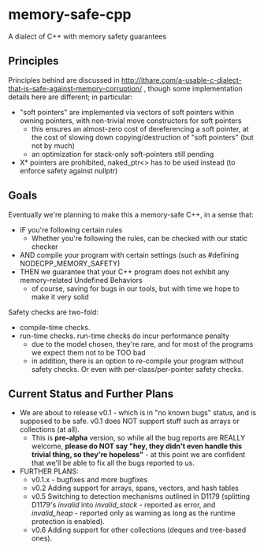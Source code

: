 # memory-safe-cpp
A dialect of C++ with memory safety guarantees

## Principles 

Principles behind are discussed in http://ithare.com/a-usable-c-dialect-that-is-safe-against-memory-corruption/ , 
though some implementation details here are different; in particular:
* "soft pointers" are implemented via vectors of soft pointers within owning pointers, with non-trivial move constructors for soft pointers
  * this ensures an almost-zero cost of dereferencing a soft pointer, at the cost of slowing down copying/destruction of "soft pointers" (but not by much)
  * an optimization for stack-only soft-pointers still pending 
* X* pointers are prohibited, naked_ptr<> has to be used instead (to enforce safety against nullptr)

## Goals

Eventually we're planning to make this a memory-safe C++, in a sense that:
* IF you're following certain rules
  * Whether you're following the rules, can be checked with our static checker
* AND compile your program with certain settings (such as #defining NODECPP_MEMORY_SAFETY)
* THEN we guarantee that your C++ program does not exhibit any memory-related Undefined Behaviors
  * of course, saving for bugs in our tools, but with time we hope to make it very solid

Safety checks are two-fold:
* compile-time checks.
* run-time checks. run-time checks do incur performance penalty
  * due to the model chosen, they're rare, and for most of the programs we expect them not to be TOO bad
  * in addition, there is an option to re-compile your program without safety checks. Or even with per-class/per-pointer safety checks.

## Current Status and Further Plans

* We are about to release v0.1 - which is in "no known bugs" status, and is supposed to be safe. v0.1 does NOT support stuff such as arrays or collections (at all).
  * This is **pre-alpha** version, so while all the bug reports are REALLY welcome, **please do NOT say "hey, they didn't even handle this trivial thing, so they're hopeless"** - at this point we are confident that we'll be able to fix all the bugs reported to us. 
* FURTHER PLANS: 
  * v0.1.x - bugfixes and more bugfixes
  * v0.2 Adding support for arrays, spans, vectors, and hash tables
  * v0.5 Switching to detection mechanisms outlined in D1179 (splitting D1179's _invalid_ into _invalid_stack_ - reported as error, and _invalid_heap_ - reported only as warning as long as the runtime protection is enabled).
  * v0.6 Adding support for other collections (deques and tree-based ones).
  
